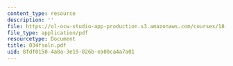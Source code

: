 ```yaml
---
content_type: resource
description: ''
file: https://ol-ocw-studio-app-production.s3.amazonaws.com/courses/18-034-honors-differential-equations-spring-2004/8fdf01504a8a3e19026bea00ca4a7a01_034fsoln.pdf
file_type: application/pdf
resourcetype: Document
title: 034fsoln.pdf
uid: 8fdf0150-4a8a-3e19-026b-ea00ca4a7a01
---
```

